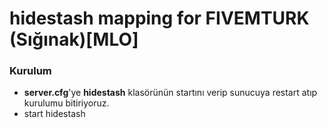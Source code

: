# hidestash mapping for FIVEMTURK (Sığınak)[MLO]

### Kurulum
- **server.cfg**'ye **hidestash** klasörünün startını verip sunucuya restart atıp kurulumu bitiriyoruz.
- start hidestash

